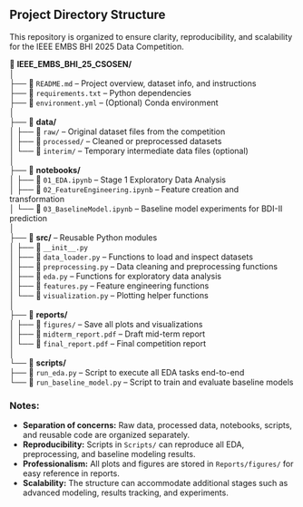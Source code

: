 ## Project Directory Structure

This repository is organized to ensure clarity, reproducibility, and scalability for the IEEE EMBS BHI 2025 Data Competition.

📂 **IEEE_EMBS_BHI_25_CSOSEN/**  
│  
├── 📄 `README.md` – Project overview, dataset info, and instructions  
├── 📄 `requirements.txt` – Python dependencies  
├── 📄 `environment.yml` – (Optional) Conda environment  
│  
├── 📂 **data/**  
│   ├── 📂 `raw/` – Original dataset files from the competition  
│   ├── 📂 `processed/` – Cleaned or preprocessed datasets  
│   └── 📂 `interim/` – Temporary intermediate data files (optional)  
│  
├── 📂 **notebooks/**  
│   ├── 📓 `01_EDA.ipynb` – Stage 1 Exploratory Data Analysis  
│   ├── 📓 `02_FeatureEngineering.ipynb` – Feature creation and transformation  
│   └── 📓 `03_BaselineModel.ipynb` – Baseline model experiments for BDI-II prediction  
│  
├── 📂 **src/** – Reusable Python modules  
│   ├── 📄 `__init__.py`  
│   ├── 📄 `data_loader.py` – Functions to load and inspect datasets  
│   ├── 📄 `preprocessing.py` – Data cleaning and preprocessing functions  
│   ├── 📄 `eda.py` – Functions for exploratory data analysis  
│   ├── 📄 `features.py` – Feature engineering functions  
│   └── 📄 `visualization.py` – Plotting helper functions  
│  
├── 📂 **reports/**  
│   ├── 📂 `figures/` – Save all plots and visualizations  
│   ├── 📄 `midterm_report.pdf` – Draft mid-term report  
│   └── 📄 `final_report.pdf` – Final competition report  
│  
└── 📂 **scripts/**  
    ├── 📄 `run_eda.py` – Script to execute all EDA tasks end-to-end  
    └── 📄 `run_baseline_model.py` – Script to train and evaluate baseline models

### Notes:

- **Separation of concerns:** Raw data, processed data, notebooks, scripts, and reusable code are organized separately.
- **Reproducibility:** Scripts in `Scripts/` can reproduce all EDA, preprocessing, and baseline modeling results.
- **Professionalism:** All plots and figures are stored in `Reports/figures/` for easy reference in reports.
- **Scalability:** The structure can accommodate additional stages such as advanced modeling, results tracking, and experiments.

